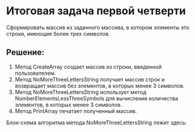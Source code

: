 # Итоговая задача первой четверти
Сформировать массив из заданного массива, в котором элементы это строки, имеющие более трех символов.

## Решение:
1. Метод CreateArray создает массив из строки, введенной пользователем.
2. Метод NoMoreThreeLettersString получает массив строк и возвращает массив без элементов, в которых менее 3 символов.
3. Метод NoMoreThreeLettersString использует метод NumberElementsLessThreeSymbols для вычисления количества элементов, в которых менее 3 символов.
4. Метод PrintArray печатает полученный массив.

Блок-схема алгоритма метода NoMoreThreeLettersString лежит здесь: 

